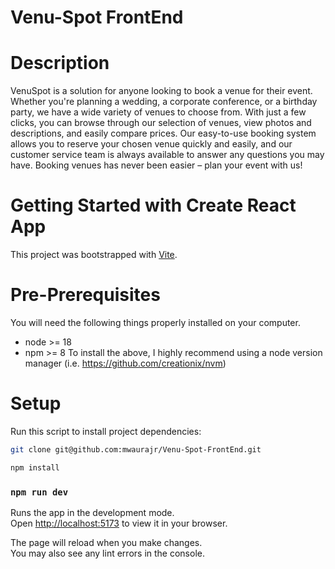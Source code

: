 # Venu-Spot FrontEnd

Description
===================
VenuSpot is a solution for anyone looking to book a venue for their event. Whether you're planning a wedding, a corporate conference, or a birthday party, we have a wide variety of venues to choose from. With just a few clicks, you can browse through our selection of venues, view photos and descriptions, and easily compare prices. Our easy-to-use booking system allows you to reserve your chosen venue quickly and easily, and our customer service team is always available to answer any questions you may have. Booking venues has never been easier – plan your event with us!

# Getting Started with Create React App

This project was bootstrapped with [Vite](https://vitejs.dev/).

Pre-Prerequisites
======================================================================
You will need the following things properly installed on your computer.

- node >= 18
- npm >= 8
To install the above, I highly recommend using a node version manager (i.e. https://github.com/creationix/nvm)

Setup
=====================================================================
Run this script to install project dependencies:
```Bash
git clone git@github.com:mwaurajr/Venu-Spot-FrontEnd.git
```

```Javascript
npm install
```

### `npm run dev`

Runs the app in the development mode.\
Open [http://localhost:5173](http://localhost:5173) to view it in your browser.

The page will reload when you make changes.\
You may also see any lint errors in the console.
